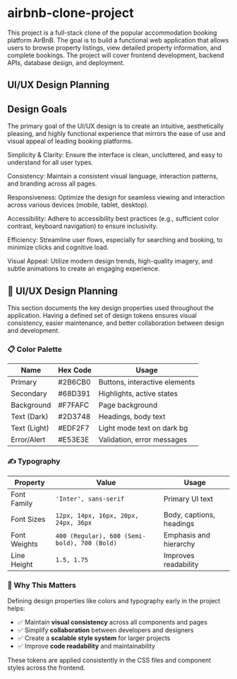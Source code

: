 # airbnb-clone-project

This project is a full-stack clone of the popular accommodation booking platform AirBnB. The goal is to build a functional web application that allows users to browse property listings, view detailed property information, and complete bookings. The project will cover frontend development, backend APIs, database design, and deployment.

## UI/UX Design Planning

## Design Goals

The primary goal of the UI/UX design is to create an intuitive, aesthetically pleasing, and highly functional experience that mirrors the ease of use and visual appeal of leading booking platforms.

Simplicity & Clarity: Ensure the interface is clean, uncluttered, and easy to understand for all user types.

Consistency: Maintain a consistent visual language, interaction patterns, and branding across all pages.

Responsiveness: Optimize the design for seamless viewing and interaction across various devices (mobile, tablet, desktop).

Accessibility: Adhere to accessibility best practices (e.g., sufficient color contrast, keyboard navigation) to ensure inclusivity.

Efficiency: Streamline user flows, especially for searching and booking, to minimize clicks and cognitive load.

Visual Appeal: Utilize modern design trends, high-quality imagery, and subtle animations to create an engaging experience.

## 🎨 UI/UX Design Planning

This section documents the key design properties used throughout the application. Having a defined set of design tokens ensures visual consistency, easier maintenance, and better collaboration between design and development.

### 📋 Color Palette

| Name           | Hex Code   | Usage                        |
|----------------|------------|-------------------------------|
| Primary        | #2B6CB0    | Buttons, interactive elements |
| Secondary      | #68D391    | Highlights, active states     |
| Background     | #F7FAFC    | Page background               |
| Text (Dark)    | #2D3748    | Headings, body text           |
| Text (Light)   | #EDF2F7    | Light mode text on dark bg    |
| Error/Alert    | #E53E3E    | Validation, error messages    |

### ✍️ Typography

| Property        | Value                     | Usage                       |
|------------------|---------------------------|------------------------------|
| Font Family      | `'Inter', sans-serif`     | Primary UI text              |
| Font Sizes       | `12px, 14px, 16px, 20px, 24px, 36px` | Body, captions, headings |
| Font Weights     | `400 (Regular), 600 (Semi-bold), 700 (Bold)` | Emphasis and hierarchy |
| Line Height      | `1.5, 1.75`               | Improves readability         |

### 🧠 Why This Matters

Defining design properties like colors and typography early in the project helps:

- ✅ Maintain **visual consistency** across all components and pages
- ✅ Simplify **collaboration** between developers and designers
- ✅ Create a **scalable style system** for larger projects
- ✅ Improve **code readability** and maintainability

These tokens are applied consistently in the CSS files and component styles across the frontend.
